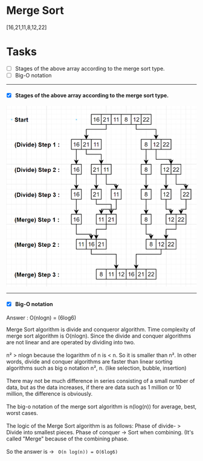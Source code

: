 # Merge Sort
[16,21,11,8,12,22]  
# Tasks
- [ ] Stages of the above array according to the merge sort type.
- [ ] Big-O notation
<hr>
<h4>
  
- [x] Stages of the above array according to the merge sort type.
  
</h4>

<img src="answer.jpg">
<hr>
<h4>
  
- [x] Big-O notation
  
</h4>    

Answer : O(nlogn) = (6log6) 
<br>

Merge Sort algorithm is divide and conqueror algorithm. Time complexity of merge sort algorithm is O(nlogn). Since the divide and conquer algorithms are not linear and are operated by dividing into two.
<br>
<br>
n² > nlogn because the logarithm of n is < n. So it is smaller than n². In other words, divide and conquer algorithms are faster than linear sorting algorithms such as big o notation n², n. (like selection, bubble, insertion) 
<br>
<br>
There may not be much difference in series consisting of a small number of data, but as the data increases, if there are data such as 1 million or 10 million, the difference is obviously.
<br>
<br>
The big-o notation of the merge sort algorithm is n(log(n)) for average, best, worst cases. 
<br>
<br>
The logic of the Merge Sort algorithm is as follows:
Phase of divide- > Divide into smallest pieces.
Phase of conquer  -> Sort when combining. (It's called "Merge" because of the combining phase.
<br>
<br>
So the answer is ->
` O(n log(n)) = O(6log6)`

